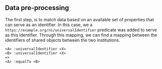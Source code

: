 ## Data pre-processing

The first step, is to match data based on an available set of properties that can serve as an identifier.
In this case, we a `https://example.org/ns/universalIdentifier` predicate was added to serve as this identifier.
Through this mapping, we can find a mapping between the identifiers of shared objects between the two institutions.

```
<A> :universalIdentifier <X>
<B> :universalIdentifier <X>
=>
<A> :equalTo <B>
```
